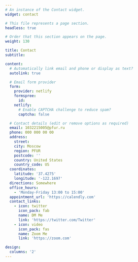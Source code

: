```yaml
---
# An instance of the Contact widget.
widget: contact

# This file represents a page section.
headless: true

# Order that this section appears on the page.
weight: 130

title: Contact
subtitle:

content:
  # Automatically link email and phone or display as text?
  autolink: true

  # Email form provider
  form:
    provider: netlify
    formspree:
      id:
    netlify:
      # Enable CAPTCHA challenge to reduce spam?
      captcha: false

  # Contact details (edit or remove options as required)
  email: 1032215005@pfur.ru
  phone: 000 000 00 00
  address:
    street: 
    city: Moscow
    region: PFUR
    postcode: ''
    country: United States
    country_code: US
  coordinates:
    latitude: '37.4275'
    longitude: '-122.1697'
  directions: Somewhere
  office_hours:
    - 'Monday-Friday 13:00 to 15:00'
  appointment_url: 'https://calendly.com'
  contact_links:
    - icon: twitter
      icon_pack: fab
      name: DM Me
      link: 'https://twitter.com/Twitter'
    - icon: video
      icon_pack: fas
      name: Zoom Me
      link: 'https://zoom.com'

design:
  columns: '2'
---
```

